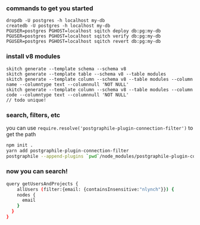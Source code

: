 ### commands to get you started

```
dropdb -U postgres -h localhost my-db
createdb -U postgres -h localhost my-db
PGUSER=postgres PGHOST=localhost sqitch deploy db:pg:my-db
PGUSER=postgres PGHOST=localhost sqitch verify db:pg:my-db
PGUSER=postgres PGHOST=localhost sqitch revert db:pg:my-db
```

### install v8 modules

```
skitch generate --template schema --schema v8
skitch generate --template table --schema v8 --table modules
skitch generate --template column --schema v8 --table modules --column name --columntype text --columnnull 'NOT NULL'
skitch generate --template column --schema v8 --table modules --column code --columntype text --columnnull 'NOT NULL'
// todo unique!
```

### search, filters, etc

you can use `require.resolve('postgraphile-plugin-connection-filter')` to get the path

```sh
npm init .
yarn add postgraphile-plugin-connection-filter
postgraphile --append-plugins `pwd`/node_modules/postgraphile-plugin-connection-filter/index.js --connection postgres://postgres:@localhost/cyrus --schema projects,users
```

### now you can search!

```sh
query getUsersAndProjects {
	allUsers (filter:{email: {containsInsensitive:"nlynch"}}) {
    nodes {
      email
    }
  }
}
```
